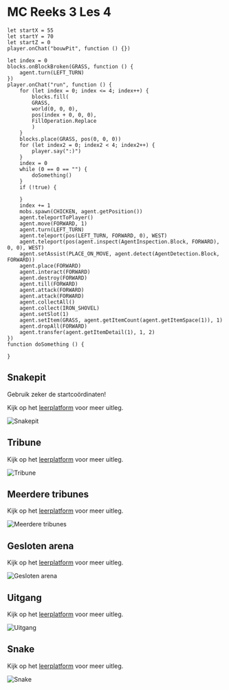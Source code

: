 # MC Reeks 3 Les 4

```template
let startX = 55
let startY = 70
let startZ = 0
player.onChat("bouwPit", function () {})
```

```block
let index = 0
blocks.onBlockBroken(GRASS, function () {
    agent.turn(LEFT_TURN)
})
player.onChat("run", function () {
    for (let index = 0; index <= 4; index++) {
        blocks.fill(
        GRASS,
        world(0, 0, 0),
        pos(index + 0, 0, 0),
        FillOperation.Replace
        )
    }
    blocks.place(GRASS, pos(0, 0, 0))
    for (let index2 = 0; index2 < 4; index2++) {
        player.say(":)")
    }
    index = 0
    while (0 == 0 == "") {
        doSomething()
    }
    if (!true) {

    }
    index += 1
    mobs.spawn(CHICKEN, agent.getPosition())
    agent.teleportToPlayer()
    agent.move(FORWARD, 1)
    agent.turn(LEFT_TURN)
    agent.teleport(pos(LEFT_TURN, FORWARD, 0), WEST)
    agent.teleport(pos(agent.inspect(AgentInspection.Block, FORWARD), 0, 0), WEST)
    agent.setAssist(PLACE_ON_MOVE, agent.detect(AgentDetection.Block, FORWARD))
    agent.place(FORWARD)
    agent.interact(FORWARD)
    agent.destroy(FORWARD)
    agent.till(FORWARD)
    agent.attack(FORWARD)
    agent.attack(FORWARD)
    agent.collectAll()
    agent.collect(IRON_SHOVEL)
    agent.setSlot(1)
    agent.setItem(GRASS, agent.getItemCount(agent.getItemSpace(1)), 1)
    agent.dropAll(FORWARD)
    agent.transfer(agent.getItemDetail(1), 1, 2)
})
function doSomething () {

}

```

## Snakepit

Gebruik zeker de startcoördinaten!

Kijk op het [leerplatform](https://leerplatform.codefever.be/) voor meer uitleg.

![Snakepit](https://codefeverpublic.blob.core.windows.net/public-content/images/b2d975509d6804759ee55656470bbdd16f4a313ad6b20be26e859ebd6b2a020b.png)

## Tribune

Kijk op het [leerplatform](https://leerplatform.codefever.be/) voor meer uitleg.

![Tribune](https://codefeverpublic.blob.core.windows.net/public-content/images/e4218de35048b39365a820be94ffafa268915ab84f065b7e70681a0084422692.png)

## Meerdere tribunes

Kijk op het [leerplatform](https://leerplatform.codefever.be/) voor meer uitleg.

![Meerdere tribunes](https://codefeverpublic.blob.core.windows.net/public-content/images/9d70747c652666f1aa0673c510fee15b9d0d2bfbda0507da9b6937b4582e72d2.png)

## Gesloten arena

Kijk op het [leerplatform](https://leerplatform.codefever.be/) voor meer uitleg.

![Gesloten arena](https://codefeverpublic.blob.core.windows.net/public-content/images/2f009506689aa1024161faa11549e82c3b81ffc1c2c5d0d770a15e74260ed62e.png)

## Uitgang

Kijk op het [leerplatform](https://leerplatform.codefever.be/) voor meer uitleg.

![Uitgang](https://codefeverpublic.blob.core.windows.net/public-content/images/662d69c23abe031d6e089378da7c45ace73c03e8fea5ee2658b930d50f1bfcfb.png)

## Snake

Kijk op het [leerplatform](https://leerplatform.codefever.be/) voor meer uitleg.

![Snake](https://codefeverpublic.blob.core.windows.net/public-content/images/dcfb9bc70224ed467264f31549402295b0aef824ed09e6268af9e4b51d5a6ffd.png)
